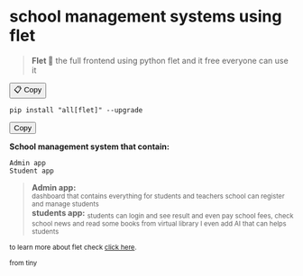 # school management systems using flet

> **Flet 💫** 
the full frontend using python flet and it free everyone can use it 


<button onclick="navigator.clipboard.writeText('pip install python')">📋 Copy</button>
<pre><code>pip install "all[flet]" --upgrade</code></pre>
<button onclick="navigator.clipboard.writeText('pip install python')">Copy</button>

**School management system that contain:**
```
Admin app 
Student app
```

> **Admin app:**</br> <sub> dashboard that contains everything for students and teachers school can register and manage students </sub></br>
> **students app:**</bro> <sub> students can login and see result and even pay school fees, check school news and read some books from virtual library I even add AI that can helps students</sub>

<sub>to learn more about flet check [click here](https://flet.dev/).</sub>

<sub>from tiny</sub>
